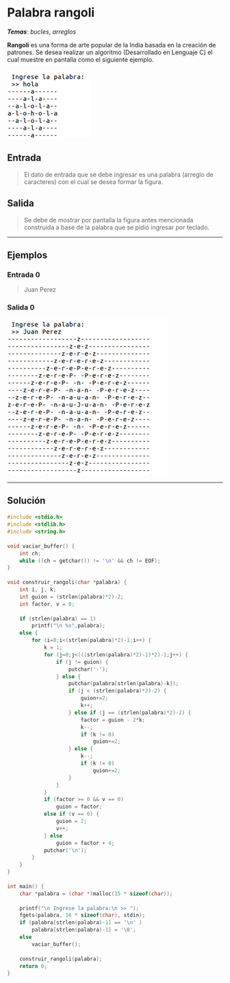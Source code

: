 # Palabra rangoli

_**Temas**_: _bucles_, _arreglos_

**Rangoli** es una forma de arte popular de la India basada en la creación de patrones. Se desea realizar un algoritmo (Desarrollado en Lenguaje C) el cual muestre en pantalla como el siguiente ejemplo.

![](img/rangoli_1.png)

## Entrada

> El dato de entrada que se debe ingresar es una palabra (arreglo de caracteres) con el cual se desea formar la figura.

## Salida

> Se debe de mostrar por pantalla la figura antes mencionada construida a base de la palabra que se pidió ingresar por teclado.

---

## Ejemplos

### Entrada 0

> Juan Perez

### Salida 0

![](img/rangoli_2.png)

---

## Solución

```C
#include <stdio.h>
#include <stdlib.h>
#include <string.h>

void vaciar_buffer() {
    int ch;
    while ((ch = getchar()) != '\n' && ch != EOF);
}

void construir_rangoli(char *palabra) {
    int i, j, k;
    int guion = (strlen(palabra)*2)-2;
    int factor, v = 0;

    if (strlen(palabra) == 1)
        printf("\n %s",palabra);
    else {
        for (i=0;i<(strlen(palabra)*2)-1;i++) {
            k = 1;
            for (j=0;j<(((strlen(palabra)*2)-1)*2)-1;j++) {
                if (j != guion) {
                    putchar('-');
                } else {
                    putchar(palabra[strlen(palabra)-k]);
                    if (j < (strlen(palabra)*2)-2) {
                        guion+=2;
                        k++;
                    } else if (j == (strlen(palabra)*2)-2) {
                        factor = guion - 2*k;
                        k--;
                        if (k != 0)
                            guion+=2;
                    } else {
                        k--;
                        if (k != 0)
                            guion+=2;
                    }
                }
            }
            if (factor >= 0 && v == 0)
                guion = factor;
            else if (v == 0) {
                guion = 2;
                v++;
            } else
                guion = factor + 4;
            putchar('\n');
        }
    }
}

int main() {
    char *palabra = (char *)malloc(15 * sizeof(char));

    printf("\n Ingrese la palabra:\n >> ");
    fgets(palabra, 16 * sizeof(char), stdin);
    if (palabra[strlen(palabra)-1] == '\n' )
        palabra[strlen(palabra)-1] = '\0';
    else
        vaciar_buffer();

    construir_rangoli(palabra);
    return 0;
}
```
